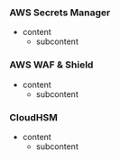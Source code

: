 ### AWS Secrets Manager

- content
  - subcontent

### AWS WAF & Shield

- content
  - subcontent

### CloudHSM

- content
  - subcontent
